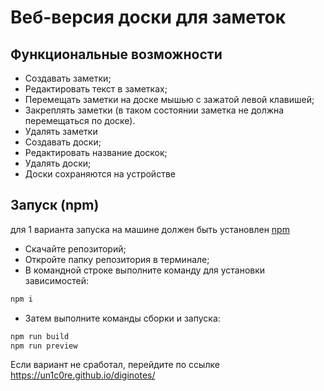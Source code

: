 # Веб-версия доски для заметок

## Функциональные возможности
- Создавать заметки;
- Редактировать текст в заметках;
- Перемещать заметки на доске мышью с зажатой левой клавишей;
- Закреплять заметки (в таком состоянии заметка не должна перемещаться по доске).
- Удалять заметки
- Создавать доски;
- Редактировать название доскок;
- Удалять доски;
- Доски сохраняются на устройстве

## Запуск (npm)
для 1 варианта запуска на машине должен быть установлен [npm](https://docs.npmjs.com/downloading-and-installing-node-js-and-npm)

- Скачайте репозиторий;
- Откройте папку репозитория в терминале;
- В командной строке выполните команду для установки зависимостей:

```bash
npm i
```

- Затем выполните команды сборки и запуска:

```bash
npm run build
npm run preview
```

Если вариант не сработал, перейдите по ссылке https://un1c0re.github.io/diginotes/